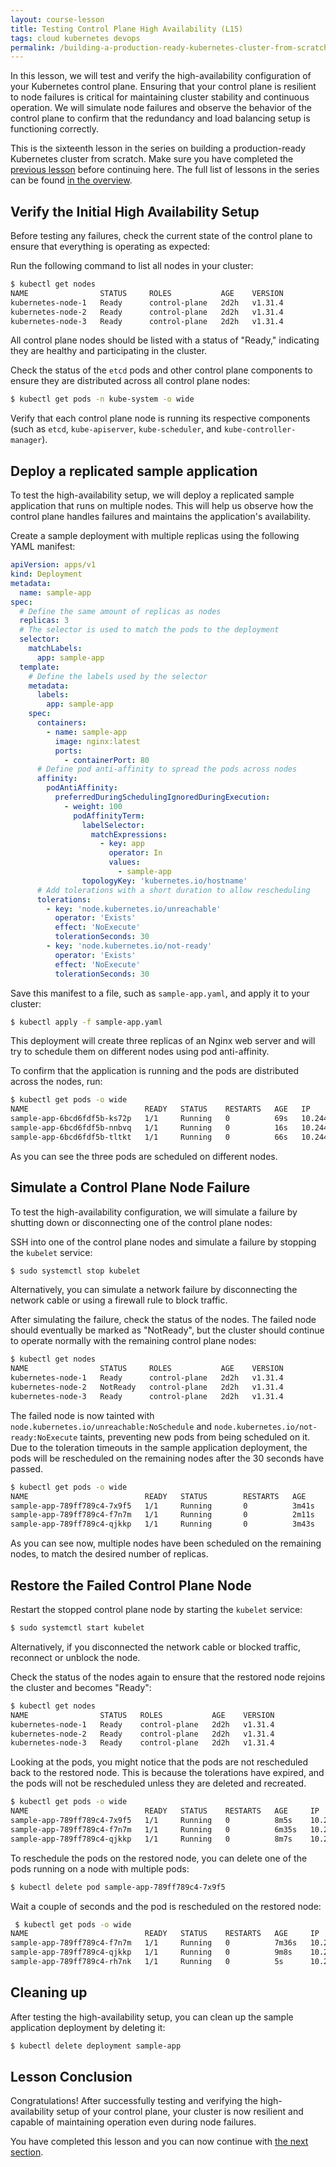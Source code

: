 ```yaml
---
layout: course-lesson
title: Testing Control Plane High Availability (L15)
tags: cloud kubernetes devops
permalink: /building-a-production-ready-kubernetes-cluster-from-scratch/lesson-16
---
```


In this lesson, we will test and verify the high-availability configuration of
your Kubernetes control plane. Ensuring that your control plane is resilient to
node failures is critical for maintaining cluster stability and continuous
operation. We will simulate node failures and observe the behavior of the
control plane to confirm that the redundancy and load balancing setup is
functioning correctly.

This is the sixteenth lesson in the series on building a production-ready
Kubernetes cluster from scratch. Make sure you have completed the
[previous lesson](/building-a-production-ready-kubernetes-cluster-from-scratch/lesson-14)
before continuing here. The full list of lessons in the series can be found
[in the overview](/building-a-production-ready-kubernetes-cluster-from-scratch).

## Verify the Initial High Availability Setup

Before testing any failures, check the current state of the control plane to
ensure that everything is operating as expected:

Run the following command to list all nodes in your cluster:

```bash
$ kubectl get nodes
NAME                STATUS     ROLES           AGE    VERSION
kubernetes-node-1   Ready      control-plane   2d2h   v1.31.4
kubernetes-node-2   Ready      control-plane   2d2h   v1.31.4
kubernetes-node-3   Ready      control-plane   2d2h   v1.31.4
```

All control plane nodes should be listed with a status of "Ready," indicating
they are healthy and participating in the cluster.

Check the status of the `etcd` pods and other control plane components to ensure
they are distributed across all control plane nodes:

```bash
$ kubectl get pods -n kube-system -o wide
```

Verify that each control plane node is running its respective components (such
as `etcd`, `kube-apiserver`, `kube-scheduler`, and `kube-controller-manager`).

## Deploy a replicated sample application

To test the high-availability setup, we will deploy a replicated sample
application that runs on multiple nodes. This will help us observe how the
control plane handles failures and maintains the application's availability.

Create a sample deployment with multiple replicas using the following YAML
manifest:

```yaml
apiVersion: apps/v1
kind: Deployment
metadata:
  name: sample-app
spec:
  # Define the same amount of replicas as nodes
  replicas: 3
  # The selector is used to match the pods to the deployment
  selector:
    matchLabels:
      app: sample-app
  template:
    # Define the labels used by the selector
    metadata:
      labels:
        app: sample-app
    spec:
      containers:
        - name: sample-app
          image: nginx:latest
          ports:
            - containerPort: 80
      # Define pod anti-affinity to spread the pods across nodes
      affinity:
        podAntiAffinity:
          preferredDuringSchedulingIgnoredDuringExecution:
            - weight: 100
              podAffinityTerm:
                labelSelector:
                  matchExpressions:
                    - key: app
                      operator: In
                      values:
                        - sample-app
                topologyKey: 'kubernetes.io/hostname'
      # Add tolerations with a short duration to allow rescheduling
      tolerations:
        - key: 'node.kubernetes.io/unreachable'
          operator: 'Exists'
          effect: 'NoExecute'
          tolerationSeconds: 30
        - key: 'node.kubernetes.io/not-ready'
          operator: 'Exists'
          effect: 'NoExecute'
          tolerationSeconds: 30
```

Save this manifest to a file, such as `sample-app.yaml`, and apply it to your
cluster:

```bash
$ kubectl apply -f sample-app.yaml
```

This deployment will create three replicas of an Nginx web server and will try
to schedule them on different nodes using pod anti-affinity.

To confirm that the application is running and the pods are distributed across
the nodes, run:

```bash
$ kubectl get pods -o wide
NAME                          READY   STATUS    RESTARTS   AGE   IP            NODE
sample-app-6bcd6fdf5b-ks72p   1/1     Running   0          69s   10.244.0.18   kubernetes-node-1
sample-app-6bcd6fdf5b-nnbvq   1/1     Running   0          16s   10.244.1.12   kubernetes-node-2
sample-app-6bcd6fdf5b-tltkt   1/1     Running   0          66s   10.244.2.21   kubernetes-node-3
```

As you can see the three pods are scheduled on different nodes.

## Simulate a Control Plane Node Failure

To test the high-availability configuration, we will simulate a failure by
shutting down or disconnecting one of the control plane nodes:

SSH into one of the control plane nodes and simulate a failure by stopping the
`kubelet` service:

```bash
$ sudo systemctl stop kubelet
```

Alternatively, you can simulate a network failure by disconnecting the network
cable or using a firewall rule to block traffic.

After simulating the failure, check the status of the nodes. The failed node
should eventually be marked as "NotReady", but the cluster should continue to
operate normally with the remaining control plane nodes:

```bash
$ kubectl get nodes
NAME                STATUS     ROLES           AGE    VERSION
kubernetes-node-1   Ready      control-plane   2d2h   v1.31.4
kubernetes-node-2   NotReady   control-plane   2d2h   v1.31.4
kubernetes-node-3   Ready      control-plane   2d2h   v1.31.4
```

The failed node is now tainted with `node.kubernetes.io/unreachable:NoSchedule`
and `node.kubernetes.io/not-ready:NoExecute` taints, preventing new pods from
being scheduled on it. Due to the toleration timeouts in the sample application
deployment, the pods will be rescheduled on the remaining nodes after the 30
seconds have passed.

```bash
$ kubectl get pods -o wide
NAME                          READY   STATUS        RESTARTS   AGE     IP            NODE                NOMINATED
sample-app-789ff789c4-7x9f5   1/1     Running       0          3m41s   10.244.0.20   kubernetes-node-1
sample-app-789ff789c4-f7n7m   1/1     Running       0          2m11s   10.244.0.21   kubernetes-node-1
sample-app-789ff789c4-qjkkp   1/1     Running       0          3m43s   10.244.2.22   kubernetes-node-3
```

As you can see now, multiple nodes have been scheduled on the remaining nodes,
to match the desired number of replicas.

## Restore the Failed Control Plane Node

Restart the stopped control plane node by starting the `kubelet` service:

```bash
$ sudo systemctl start kubelet
```

Alternatively, if you disconnected the network cable or blocked traffic,
reconnect or unblock the node.

Check the status of the nodes again to ensure that the restored node rejoins the
cluster and becomes "Ready":

```bash
$ kubectl get nodes
NAME                STATUS   ROLES           AGE    VERSION
kubernetes-node-1   Ready    control-plane   2d2h   v1.31.4
kubernetes-node-2   Ready    control-plane   2d2h   v1.31.4
kubernetes-node-3   Ready    control-plane   2d2h   v1.31.4
```

Looking at the pods, you might notice that the pods are not rescheduled back to
the restored node. This is because the tolerations have expired, and the pods
will not be rescheduled unless they are deleted and recreated.

```bash
$ kubectl get pods -o wide
NAME                          READY   STATUS    RESTARTS   AGE     IP            NODE                NOMINATED NODE
sample-app-789ff789c4-7x9f5   1/1     Running   0          8m5s    10.244.0.20   kubernetes-node-1
sample-app-789ff789c4-f7n7m   1/1     Running   0          6m35s   10.244.0.21   kubernetes-node-1
sample-app-789ff789c4-qjkkp   1/1     Running   0          8m7s    10.244.2.22   kubernetes-node-3
```

To reschedule the pods on the restored node, you can delete one of the pods
running on a node with multiple pods:

```bash
$ kubectl delete pod sample-app-789ff789c4-7x9f5
```

Wait a couple of seconds and the pod is rescheduled on the restored node:

```bash
 $ kubectl get pods -o wide
NAME                          READY   STATUS    RESTARTS   AGE     IP            NODE                NOMINATED NODE   READINESS GATES
sample-app-789ff789c4-f7n7m   1/1     Running   0          7m36s   10.244.0.21   kubernetes-node-1
sample-app-789ff789c4-qjkkp   1/1     Running   0          9m8s    10.244.2.22   kubernetes-node-3
sample-app-789ff789c4-rh7nk   1/1     Running   0          5s      10.244.1.14   kubernetes-node-2
```

## Cleaning up

After testing the high-availability setup, you can clean up the sample
application deployment by deleting it:

```bash
$ kubectl delete deployment sample-app
```

## Lesson Conclusion

Congratulations! After successfully testing and verifying the high-availability
setup of your control plane, your cluster is now resilient and capable of
maintaining operation even during node failures.

You have completed this lesson and you can now continue with
[the next section](/building-a-production-ready-kubernetes-cluster-from-scratch/section-7).

